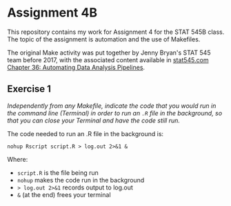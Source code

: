 # Assignment 4B

This repository contains my work for Assignment 4 for the STAT 545B class. The topic of the assignment is automation and the use of Makefiles.

The original Make activity was put together by Jenny Bryan's STAT 545 team before 2017, with the associated content available in [stat545.com Chapter 36: Automating Data Analysis Pipelines](https://stat545.com/automating-pipeline.html).

## Exercise 1

*Independently from any Makefile, indicate the code that you would run in the command line (Terminal) in order to run an `.R` file _in the background_, so that you can close your Terminal and have the code still run.*

The code needed to run an .R file in the background is:

`nohup Rscript script.R > log.out 2>&1 &`

Where:

* `script.R` is the file being run
* `nohup` makes the code run in the background
* `> log.out 2>&1` records output to log.out
* `&` (at the end) frees your terminal
